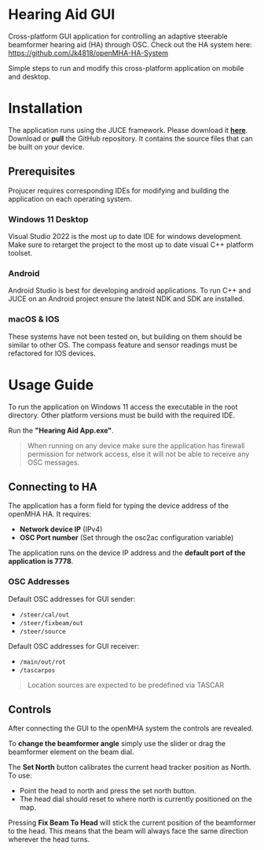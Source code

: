 ﻿# Hearing Aid GUI

Cross-platform GUI application for controlling an adaptive steerable beamformer hearing aid (HA) through OSC.
Check out the HA system here: https://github.com/Jk4818/openMHA-HA-System

Simple steps to run and modify this cross-platform application on mobile and desktop.


# Installation

The application runs using the JUCE framework. Please download it **[here](https://juce.com/get-juce)**.
Download or  **pull** the GitHub repository. It contains the source files that can be built on your device.

## Prerequisites
Projucer requires corresponding IDEs for modifying and building the application on each operating system.

### Windows 11 Desktop
Visual Studio 2022 is the most up to date IDE for windows development.  Make sure to retarget the project to the most up to date visual C++ platform toolset.

### Android
Android Studio is best for developing android applications. To run C++ and JUCE on an Android project ensure the latest NDK and SDK are installed. 

### macOS & IOS
These systems have not been tested on, but building on them should be similar to other OS. The compass feature and sensor readings must be refactored for IOS devices.



# Usage Guide

To run the application on Windows 11 access the executable in the root directory.
Other platform versions must be build with the required IDE.

Run the **"Hearing Aid App.exe"**.

> When running on any device make sure the application has firewall permission for network access, else it will not be able to receive any OSC messages.


## Connecting to HA

The application has a form field for typing the device address of the openMHA HA. It requires:

 - **Network device IP** (IPv4)
 - **OSC Port number** (Set through the osc2ac configuration variable)

The application runs on the device IP address and the **default port of the application is 7778**.

### OSC Addresses
Default OSC addresses for GUI sender:

 - `/steer/cal/out`
 - `/steer/fixbeam/out`
 - `/steer/source`

Default OSC addresses for GUI receiver:

 - `/main/out/rot`
 - `/tascarpos`

> Location sources are expected to be predefined via TASCAR


## Controls
After connecting the GUI to the openMHA system the controls are revealed.

To **change the beamformer angle** simply use the slider or drag the beamformer element on the beam dial.

The **Set North** button calibrates the current head tracker position as North. To use:

 - Point the head to north and press the set north button.
 - The head dial should reset to where north is currently positioned on the map.

Pressing **Fix Beam To Head** will stick the current position of the beamformer to the head. This means that the beam will always face the same direction wherever the head turns.




